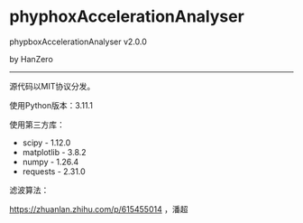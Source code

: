 # phyphoxAccelerationAnalyser

phypboxAccelerationAnalyser v2.0.0

by HanZero

---

源代码以MIT协议分发。

使用Python版本：3.11.1

使用第三方库：
- scipy - 1.12.0
- matplotlib - 3.8.2
- numpy - 1.26.4
- requests - 2.31.0

滤波算法：

https://zhuanlan.zhihu.com/p/615455014 ，潘超
